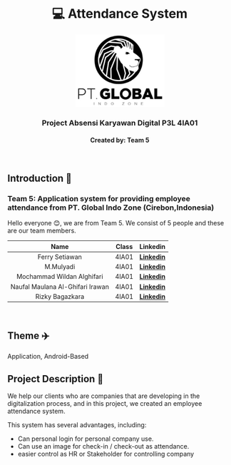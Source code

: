 <h1 align="center">💻 Attendance System</h1>
<p align="center">
  <img src="https://github.com/ProyekPerangkatLunak/.github/blob/main/profile/Logo%20PT%20Global%20Indo%20Zone.jpg" alt="Logo" width="200" height="162.3">
</p>
<h3 align="center">Project Absensi Karyawan Digital P3L 4IA01</h3>
<h4 align="center">Created by: Team 5</h4>
<br>

## Introduction 👋

### Team 5: Application system for providing employee attendance from PT. Global Indo Zone (Cirebon,Indonesia)

Hello everyone 😊, we are from Team 5. We consist of 5 people and these are our team members.

|               Name                |     Class     |                               Linkedin                                  |
| :-------------------------------: | :-----------: | :---------------------------------------------------------------------: |
|    Ferry Setiawan     |     4IA01     | [**Linkedin**](-) |
|    M.Mulyadi     |     4IA01     | [**Linkedin**](-) |
|    Mochammad Wildan Alghifari     |     4IA01     | [**Linkedin**](https://www.linkedin.com/in/mochammad-wildan-alghifari/) |
|    Naufal Maulana Al-Ghifari Irawan     |     4IA01     | [**Linkedin**](https://www.linkedin.com/in/irawanaufal29/) |
|    Rizky Bagazkara     |     4IA01     | [**Linkedin**](https://www.linkedin.com/in/rizky-bagaskara-61896917a) |

<br>

## Theme ✈️

Application, Android-Based

## Project Description 📕

We help our clients who are companies that are developing in the digitalization process, and in this project, we created an employee attendance system.

This system has several advantages, including:
* Can personal login for personal company use.
* Can use an image for check-in / check-out as attendance.
* easier control as HR or Stakeholder for controlling company
